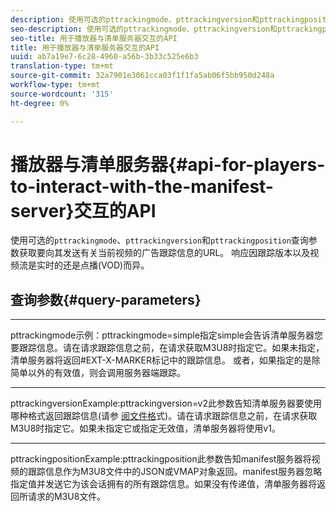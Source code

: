 ```yaml
---
description: 使用可选的pttrackingmode、pttrackingversion和pttrackingposition查询参数获取要向其发送有关当前视频的广告跟踪信息的URL。 响应因跟踪版本以及视频流是实时的还是点播(VOD)而异。
seo-description: 使用可选的pttrackingmode、pttrackingversion和pttrackingposition查询参数获取要向其发送有关当前视频的广告跟踪信息的URL。 响应因跟踪版本以及视频流是实时的还是点播(VOD)而异。
seo-title: 用于播放器与清单服务器交互的API
title: 用于播放器与清单服务器交互的API
uuid: ab7a19e7-6c28-4960-a56b-3b33c525e6b3
translation-type: tm+mt
source-git-commit: 32a7901e3061cca03f1f1fa5ab06f5bb950d248a
workflow-type: tm+mt
source-wordcount: '315'
ht-degree: 0%

---
```



# 播放器与清单服务器{#api-for-players-to-interact-with-the-manifest-server}交互的API

使用可选的`pttrackingmode`、`pttrackingversion`和`pttrackingposition`查询参数获取要向其发送有关当前视频的广告跟踪信息的URL。 响应因跟踪版本以及视频流是实时的还是点播(VOD)而异。

## 查询参数{#query-parameters}

****
pttrackingmode示例：pttrackingmode=simple指定simple会告诉清单服务器您要跟踪信息。请在请求跟踪信息之前，在请求获取M3U8时指定它。如果未指定，清单服务器将返回#EXT-X-MARKER标记中的跟踪信息。
或者，如果指定的是除简单以外的有效值，则会调用服务器端跟踪。

****
pttrackingversionExample:pttrackingversion=v2此参数告知清单服务器要使用哪种格式返回跟踪信息(请参 [阅文件格](../../msapi-topics/ms-list-file-formats/ms-api-file-formats.md)式)。请在请求跟踪信息之前，在请求获取M3U8时指定它。如果未指定它或指定无效值，清单服务器将使用v1。

****
pttrackingpositionExample:pttrackingposition此参数告知manifest服务器将视频的跟踪信息作为M3U8文件中的JSON或VMAP对象返回。manifest服务器忽略指定值并发送它为该会话拥有的所有跟踪信息。如果没有传递值，清单服务器将返回所请求的M3U8文件。
